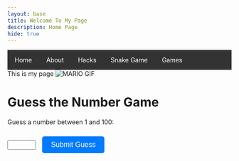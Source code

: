 ```yaml
---
layout: base
title: Welcome To My Page 
description: Home Page
hide: true
---
```

<ul>
  <li><a class="active" href="https://darsh220.github.io/darsh_2025/">Home</a></li>
  <li><a href="https://darsh220.github.io/darsh_2025/about/">About</a></li>
  <li><a href="https://darsh220.github.io/darsh_2025/2024/09/11/PlayingwithJupyterNotebooks_IPYNB_2_.html">Hacks</a></li>
   <li><a href="https://darsh220.github.io/darsh_2025/snake/">Snake Game</a></li>
   <li><a href="https://darsh220.github.io/darsh_2025/Games/">Games</a></li>

</ul>
This is my page 
<img src="https://media.tenor.com/WuNndB5UddwAAAAM/mario-monday.gif" alt="MARIO GIF">


<style>
ul {
  list-style-type: none;
  margin: 0;
  padding: 0;
  overflow: hidden;
  background-color: #333;
}

li {
  float: left;
}

li a {
  display: block;
  color: white;
  text-align: center;
  padding: 14px 16px;
  text-decoration: none;
}

li a:hover {
  background-color: #111;
}
</style>



# Guess the Number Game

<p>Guess a number between 1 and 100:</p>

<input type="number" id="guessInput" min="1" max="100">
<button id="guessButton" class="button">Submit Guess</button>
<p id="feedback"></p>
<button id="restartButton" class="button" style="display:none;">Play Again</button>

<script>
document.addEventListener('DOMContentLoaded', function() {
    const guessInput = document.getElementById('guessInput');
    const guessButton = document.getElementById('guessButton');
    const feedback = document.getElementById('feedback');
    const restartButton = document.getElementById('restartButton');

    let secretNumber;
    let attempts = 0;

    function startNewGame() {
        secretNumber = Math.floor(Math.random() * 100) + 1;
        attempts = 0;
        feedback.textContent = '';
        guessInput.value = '';
        guessInput.disabled = false;
        guessButton.disabled = false;
        restartButton.style.display = 'none';
    }

    function checkGuess() {
        const userGuess = parseInt(guessInput.value, 10);
        if (isNaN(userGuess) || userGuess < 1 || userGuess > 100) {
            feedback.textContent = 'Please enter a number between 1 and 100.';
            return;
        }

        attempts++;

        if (userGuess === secretNumber) {
            feedback.textContent = `Congratulations! You guessed the number in ${attempts} attempts.`;
            guessInput.disabled = true;
            guessButton.disabled = true;
            restartButton.style.display = 'inline-block';
        } else if (userGuess < secretNumber) {
            feedback.textContent = 'Too low! Try again.';
        } else {
            feedback.textContent = 'Too high! Try again.';
        }
    }

    guessButton.addEventListener('click', checkGuess);
    restartButton.addEventListener('click', startNewGame);

    startNewGame(); // Initialize the game
});
</script>

<style>
/* Add some basic styles */
.button {
    padding: 10px 20px;
    font-size: 16px;
    color: #fff;
    background-color: #007bff;
    border: none;
    border-radius: 5px;
    cursor: pointer;
    transition: background-color 0.3s;
    margin: 10px;
}

.button:hover {
    background-color: #0056b3;
}
</style>











